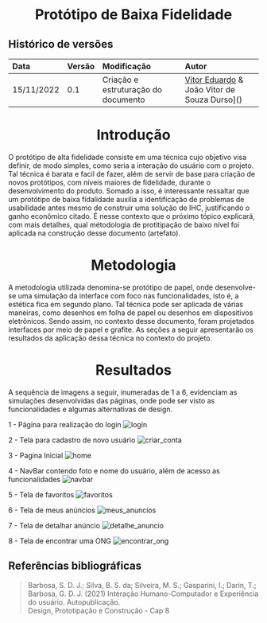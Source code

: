 # <center> Protótipo de Baixa Fidelidade
  
## Histórico de versões
| Data | Versão | Modificação | Autor |
| :- | :- | :- | :- |
| 15/11/2022 | 0.1    | Criação e estruturação do documento | [Vitor Eduardo](https://github.com/vitorekr) & João Vitor de Souza Durso]()| 
  
# <center> Introdução
O protótipo de alta fidelidade consiste em uma técnica cujo objetivo visa definir, de modo simples, como seria a interação do usuário com o projeto. Tal técnica
é barata e facil de fazer, além de servir de base para criação de novos protótipos, com níveis maiores de fidelidade, durante o desenvolvimento do produto. Somado
a isso, é interessante ressaltar que um protótipo de baixa fidalidade auxilia a identificação de problemas de usabilidade antes mesmo de construir uma solução de IHC,
justificando o ganho econômico citado. É nesse contexto que o próximo tópico explicará, com mais detalhes, qual métodologia de protitipação de baixo nível foi aplicada
na construção desse documento (artefato). 
  
  
# <center> Metodologia
A metodologia utilizada denomina-se protótipo de papel, onde desenvolve-se uma simulação da interface com foco nas funcionalidades, isto é, a estética fica em
segundo plano. Tal técnica pode ser aplicada de várias maneiras, como desenhos em folha de papel ou desenhos em dispositivos eletrônicos. Sendo assim, no contexto desse
documento, foram projetados interfaces por meio de papel e grafite. As seções a seguir apresentarão os resultados da aplicação dessa técnica no contexto do projeto.
  
# <center> Resultados
A sequência de imagens a seguir, inumeradas de 1 a 6, evidenciam as simulações desenvolvidas das páginas, onde pode ser visto as funcionalidades e algumas alternativas
de design.<br>

1 - Página para realização do login
![login](https://user-images.githubusercontent.com/56610229/202038944-976d6e46-377d-433d-a203-aca7b060b562.jpeg)
  
2 - Tela para cadastro de novo usuário
![criar_conta](https://user-images.githubusercontent.com/56610229/202039059-f960a4a1-3a5d-4bd7-8951-25f3d51754ff.jpeg)

3 - Pagina Inicial
![home](https://user-images.githubusercontent.com/56610229/202040934-21a3cf94-d768-42ef-ad9d-582ce8d9565d.jpeg)

4 - NavBar contendo foto e nome do usuário, além de acesso as funcionalidades
![navbar](https://user-images.githubusercontent.com/56610229/202040939-f2882bbe-62c3-4093-acff-49a9c2ab14cc.jpeg)

5 - Tela de favoritos
![favoritos](https://user-images.githubusercontent.com/56610229/202040210-57accafb-22a6-446f-8a64-0625e37be5fe.jpeg)

6 - Tela de meus anúncios
![meus_anuncios](https://user-images.githubusercontent.com/56610229/202040252-dc821a4a-6c26-4012-abfa-aa0730d91cee.jpeg)

7 - Tela de detalhar anúncio
![detalhe_anuncio](https://user-images.githubusercontent.com/56610229/202040348-38c58807-7cac-4976-91c6-50924ac837ea.jpeg)

8 - Tela de encontrar uma ONG
![encontrar_ong](https://user-images.githubusercontent.com/56610229/202040386-76798b67-2bb8-48f7-8aa2-380ef5fb5e17.jpeg)

## Referências bibliográficas

> Barbosa, S. D. J.; Silva, B. S. da; Silveira, M. S.; Gasparini, I.; Darin, T.; Barbosa, G. D. J. (2021) Interação Humano-Computador e Experiência do usuário. Autopublicação. <br>
> Design, Prototipação e Construção - Cap 8

